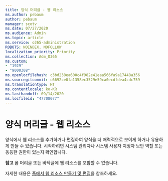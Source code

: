 ```yaml
---
title: 양식 머리글 - 웹 리소스
ms.author: pebaum
author: pebaum
manager: scotv
ms.date: 07/27/2020
ms.audience: Admin
ms.topic: article
ms.service: o365-administration
ROBOTS: NOINDEX, NOFOLLOW
localization_priority: Priority
ms.collection: Adm_O365
ms.custom:
- "1929"
- "9000308"
ms.openlocfilehash: c3bd238ea600c4f982e41eaa566fa9a17448a356
ms.sourcegitcommit: c6692ce0fa1358ec3529e59ca0ecdfdea4cdc759
ms.translationtype: HT
ms.contentlocale: ko-KR
ms.lasthandoff: 09/14/2020
ms.locfileid: "47708077"
---
```

# <a name="form-header---web-resource"></a>양식 머리글 - 웹 리소스

양식에서 웹 리소스를 추가하거나 편집하여 양식을 더 매력적으로 보이게 하거나 유용하게 만들 수 있습니다. 시작하려면 시스템 관리자나 시스템 사용자 지정자 보안 역할 또는 동등한 권한이 있는지 확인합니다.  

**참고** 폼 머리글 또는 바닥글에 웹 리소스를 포함할 수 없습니다.

자세한 내용은 [폼에서 웹 리소스 만들기 및 편집](https://docs.microsoft.com/dynamics365/customer-engagement/customize/create-edit-web-resources#create-and-edit-a-web-resource-on-a-form)을 참조하세요.